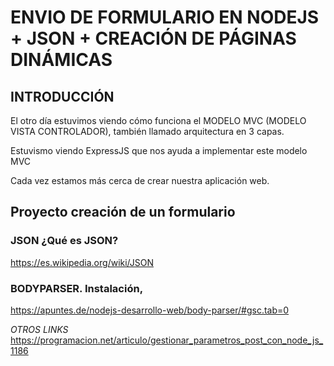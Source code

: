 # ENVIO DE FORMULARIO EN NODEJS + JSON + CREACIÓN DE PÁGINAS DINÁMICAS 

## INTRODUCCIÓN

El otro día estuvimos viendo cómo funciona el MODELO MVC (MODELO VISTA CONTROLADOR), también llamado arquitectura en 3 capas.

Estuvismo viendo ExpressJS que nos ayuda a implementar este modelo MVC

Cada vez estamos más cerca de crear nuestra aplicación web.

## Proyecto creación de un formulario

### JSON ¿Qué es JSON?

https://es.wikipedia.org/wiki/JSON

### BODYPARSER. Instalación, 

https://apuntes.de/nodejs-desarrollo-web/body-parser/#gsc.tab=0




*OTROS LINKS*
https://programacion.net/articulo/gestionar_parametros_post_con_node_js_1186

